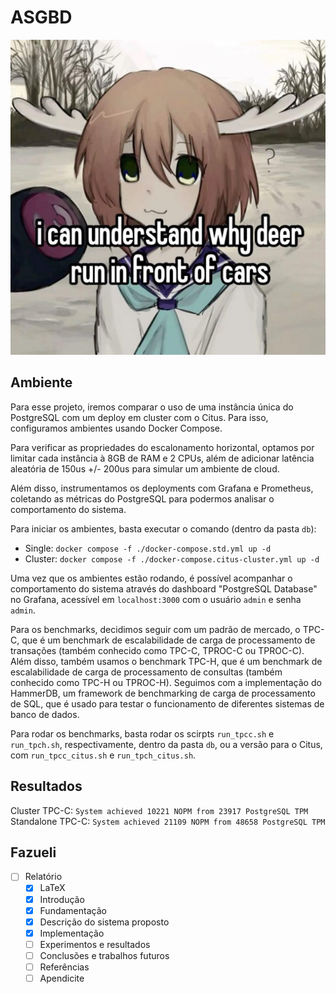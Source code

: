 # ASGBD

![Imagem séria :)](./vhevilinc.jpg)

## Ambiente

Para esse projeto, iremos comparar o uso de uma instância única do PostgreSQL
com um deploy em cluster com o Citus. Para isso, configuramos ambientes usando
Docker Compose.

Para verificar as propriedades do escalonamento horizontal, optamos por limitar cada instância à 8GB de RAM e 2 CPUs, além de adicionar latência
aleatória de 150us +/- 200us para simular um ambiente de cloud.

Além disso, instrumentamos os deployments com Grafana e Prometheus, coletando
as métricas do PostgreSQL para podermos analisar o comportamento do sistema.

Para iniciar os ambientes, basta executar o comando (dentro da pasta `db`):

- Single: `docker compose -f ./docker-compose.std.yml up -d`
- Cluster: `docker compose -f ./docker-compose.citus-cluster.yml up -d`

Uma vez que os ambientes estão rodando, é possível acompanhar o comportamento
do sistema através do dashboard "PostgreSQL Database" no Grafana, acessível em `localhost:3000` com o usuário `admin` e senha `admin`.

Para os benchmarks, decidimos seguir com um padrão de mercado, o TPC-C, que
é um benchmark de escalabilidade de carga de processamento de transações
(também conhecido como TPC-C, TPROC-C ou TPROC-C). Além disso, também usamos o benchmark TPC-H, que é um benchmark de escalabilidade de carga de processamento de consultas (também conhecido como TPC-H ou TPROC-H). Seguimos com a implementação do HammerDB, um framework de benchmarking de carga de processamento de SQL, que é usado para testar o funcionamento de diferentes sistemas de banco de dados.

Para rodar os benchmarks, basta rodar os scirpts `run_tpcc.sh` e `run_tpch.sh`, respectivamente, dentro da pasta `db`, ou a versão para o Citus, com `run_tpcc_citus.sh` e `run_tpch_citus.sh`.

## Resultados

Cluster TPC-C: `System achieved 10221 NOPM from 23917 PostgreSQL TPM`
Standalone TPC-C: `System achieved 21109 NOPM from 48658 PostgreSQL TPM`

## Fazueli

- [ ] Relatório
  - [X] LaTeX
  - [X] Introdução
  - [X] Fundamentação
  - [X] Descrição do sistema proposto
  - [X] Implementação
  - [ ] Experimentos e resultados
  - [ ] Conclusões e trabalhos futuros
  - [ ] Referências
  - [ ] Apendicite
